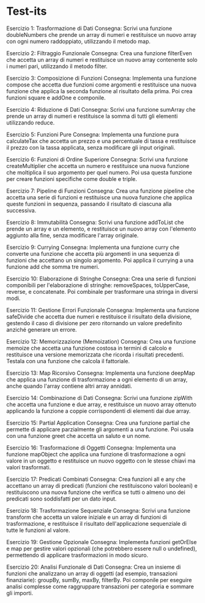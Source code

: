 # Test-its
Esercizio 1: Trasformazione di Dati
Consegna: Scrivi una funzione doubleNumbers che prende un array di numeri e restituisce un nuovo array con ogni numero raddoppiato, utilizzando il metodo map.

Esercizio 2: Filtraggio Funzionale
Consegna: Crea una funzione filterEven che accetta un array di numeri e restituisce un nuovo array contenente solo i numeri pari, utilizzando il metodo filter.

Esercizio 3: Composizione di Funzioni
Consegna: Implementa una funzione compose che accetta due funzioni come argomenti e restituisce una nuova funzione che applica la seconda funzione al risultato della prima. Poi crea funzioni square e addOne e componile.

Esercizio 4: Riduzione di Dati
Consegna: Scrivi una funzione sumArray che prende un array di numeri e restituisce la somma di tutti gli elementi utilizzando reduce.

Esercizio 5: Funzioni Pure
Consegna: Implementa una funzione pura calculateTax che accetta un prezzo e una percentuale di tassa e restituisce il prezzo con la tassa applicata, senza modificare gli input originali.

Esercizio 6: Funzioni di Ordine Superiore
Consegna: Scrivi una funzione createMultiplier che accetta un numero e restituisce una nuova funzione che moltiplica il suo argomento per quel numero. Poi usa questa funzione per creare funzioni specifiche come double e triple.

Esercizio 7: Pipeline di Funzioni
Consegna: Crea una funzione pipeline che accetta una serie di funzioni e restituisce una nuova funzione che applica queste funzioni in sequenza, passando il risultato di ciascuna alla successiva.

Esercizio 8: Immutabilità
Consegna: Scrivi una funzione addToList che prende un array e un elemento, e restituisce un nuovo array con l'elemento aggiunto alla fine, senza modificare l'array originale.

Esercizio 9: Currying
Consegna: Implementa una funzione curry che converte una funzione che accetta più argomenti in una sequenza di funzioni che accettano un singolo argomento. Poi applica il currying a una funzione add che somma tre numeri.

Esercizio 10: Elaborazione di Stringhe
Consegna: Crea una serie di funzioni componibili per l'elaborazione di stringhe: removeSpaces, toUpperCase, reverse, e concatenate. Poi combinale per trasformare una stringa in diversi modi.

Esercizio 11: Gestione Errori Funzionale
Consegna: Implementa una funzione safeDivide che accetta due numeri e restituisce il risultato della divisione, gestendo il caso di divisione per zero ritornando un valore predefinito anziché generare un errore.

Esercizio 12: Memorizzazione (Memoization)
Consegna: Crea una funzione memoize che accetta una funzione costosa in termini di calcolo e restituisce una versione memorizzata che ricorda i risultati precedenti. Testala con una funzione che calcola il fattoriale.

Esercizio 13: Map Ricorsivo
Consegna: Implementa una funzione deepMap che applica una funzione di trasformazione a ogni elemento di un array, anche quando l'array contiene altri array annidati.

Esercizio 14: Combinazione di Dati
Consegna: Scrivi una funzione zipWith che accetta una funzione e due array, e restituisce un nuovo array ottenuto applicando la funzione a coppie corrispondenti di elementi dai due array.

Esercizio 15: Partial Application
Consegna: Crea una funzione partial che permette di applicare parzialmente gli argomenti a una funzione. Poi usala con una funzione greet che accetta un saluto e un nome.

Esercizio 16: Trasformazione di Oggetti
Consegna: Implementa una funzione mapObject che applica una funzione di trasformazione a ogni valore in un oggetto e restituisce un nuovo oggetto con le stesse chiavi ma valori trasformati.

Esercizio 17: Predicati Combinati
Consegna: Crea funzioni all e any che accettano un array di predicati (funzioni che restituiscono valori booleani) e restituiscono una nuova funzione che verifica se tutti o almeno uno dei predicati sono soddisfatti per un dato input.

Esercizio 18: Trasformazione Sequenziale
Consegna: Scrivi una funzione transform che accetta un valore iniziale e un array di funzioni di trasformazione, e restituisce il risultato dell'applicazione sequenziale di tutte le funzioni al valore.

Esercizio 19: Gestione Opzionale
Consegna: Implementa funzioni getOrElse e map per gestire valori opzionali (che potrebbero essere null o undefined), permettendo di applicare trasformazioni in modo sicuro.

Esercizio 20: Analisi Funzionale di Dati
Consegna: Crea un insieme di funzioni che analizzano un array di oggetti (ad esempio, transazioni finanziarie): groupBy, sumBy, maxBy, filterBy. Poi componile per eseguire analisi complesse come raggruppare transazioni per categoria e sommare gli importi.
